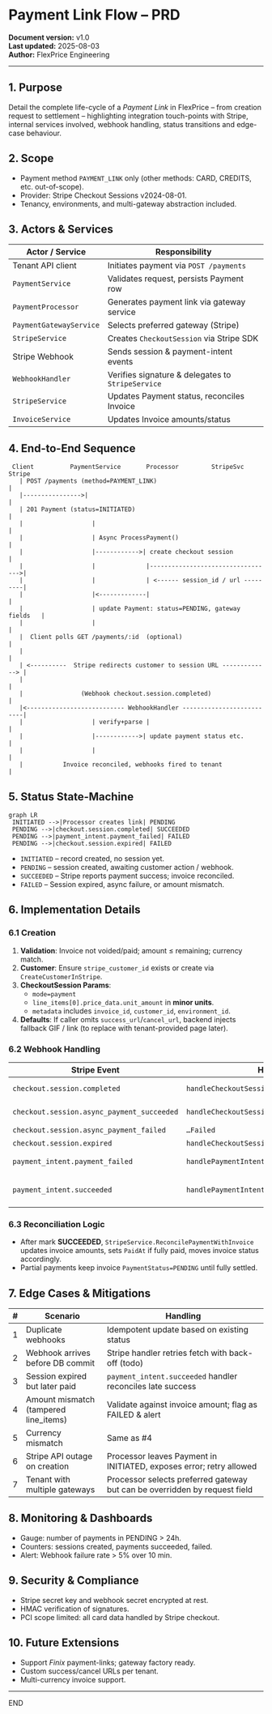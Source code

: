 # Payment Link Flow – PRD

**Document version:** v1.0  
**Last updated:** 2025-08-03  
**Author:** FlexPrice Engineering

---

## 1. Purpose
Detail the complete life-cycle of a *Payment Link* in FlexPrice – from creation request to settlement – highlighting integration touch-points with Stripe, internal services involved, webhook handling, status transitions and edge-case behaviour.

## 2. Scope
* Payment method `PAYMENT_LINK` only (other methods: CARD, CREDITS, etc. out-of-scope).  
* Provider: Stripe Checkout Sessions v2024-08-01.  
* Tenancy, environments, and multi-gateway abstraction included.

## 3. Actors & Services
| Actor / Service | Responsibility |
|-----------------|----------------|
| Tenant API client | Initiates payment via `POST /payments` |
| `PaymentService` | Validates request, persists Payment row |
| `PaymentProcessor` | Generates payment link via gateway service |
| `PaymentGatewayService` | Selects preferred gateway (Stripe) |
| `StripeService` | Creates `CheckoutSession` via Stripe SDK |
| Stripe Webhook | Sends session & payment-intent events |
| `WebhookHandler` | Verifies signature & delegates to `StripeService` |
| `StripeService` | Updates Payment status, reconciles Invoice |
| `InvoiceService` | Updates Invoice amounts/status |

## 4. End-to-End Sequence
```
 Client          PaymentService       Processor         StripeSvc        Stripe
   | POST /payments (method=PAYMENT_LINK)                                  |
   |---------------->|                                                    |
   | 201 Payment (status=INITIATED)                                        |
   |                   |                                                  |
   |                   | Async ProcessPayment()                            |
   |                   |------------>| create checkout session            |
   |                   |              |---------------------------------->|
   |                   |              | <------ session_id / url ---------|
   |                   |<-------------|                                   |
   |                   | update Payment: status=PENDING, gateway fields   |
   |                   |                                                  |
   |  Client polls GET /payments/:id  (optional)                           |
   |                                                                      |
   | <----------  Stripe redirects customer to session URL -------------> |
   |                                                                      |
   |                (Webhook checkout.session.completed)                  |
   |<--------------------------- WebhookHandler --------------------------|
   |                   | verify+parse |                                   |
   |                   |------------>| update payment status etc.         |
   |                   |                                                  |
   |           Invoice reconciled, webhooks fired to tenant               |
```

## 5. Status State-Machine
```mermaid
graph LR
 INITIATED -->|Processor creates link| PENDING
 PENDING -->|checkout.session.completed| SUCCEEDED
 PENDING -->|payment_intent.payment_failed| FAILED
 PENDING -->|checkout.session.expired| FAILED
```

* `INITIATED` – record created, no session yet.
* `PENDING` – session created, awaiting customer action / webhook.
* `SUCCEEDED` – Stripe reports payment success; invoice reconciled.
* `FAILED` – Session expired, async failure, or amount mismatch.

## 6. Implementation Details
### 6.1 Creation
1. **Validation**: Invoice not voided/paid; amount ≤ remaining; currency match.
2. **Customer**: Ensure `stripe_customer_id` exists or create via `CreateCustomerInStripe`.
3. **CheckoutSession Params**:
   * `mode=payment`
   * `line_items[0].price_data.unit_amount` in **minor units**.
   * `metadata` includes `invoice_id`, `customer_id`, `environment_id`.
4. **Defaults**: If caller omits `success_url`/`cancel_url`, backend injects fallback GIF / link (to replace with tenant-provided page later).

### 6.2 Webhook Handling
| Stripe Event | Handler | Payment Transition | Notes |
|--------------|---------|--------------------|-------|
| `checkout.session.completed` | `handleCheckoutSessionCompleted` | PENDING → SUCCEEDED | Retrieves Payment by `session_id` |
| `checkout.session.async_payment_succeeded` | `handleCheckoutSessionAsyncPaymentSucceeded` | PENDING → SUCCEEDED | Async methods (e.g., ACH) |
| `checkout.session.async_payment_failed` | `…Failed` | PENDING → FAILED |
| `checkout.session.expired` | `handleCheckoutSessionExpired` | PENDING → FAILED |
| `payment_intent.payment_failed` | `handlePaymentIntentPaymentFailed` | PROCESSING/PENDING → FAILED | Fallback safety |
| `payment_intent.succeeded` | `handlePaymentIntentSucceeded` | PROCESSING → SUCCEEDED | Edge when session.completed missed |

### 6.3 Reconciliation Logic
* After mark **SUCCEEDED**, `StripeService.ReconcilePaymentWithInvoice` updates invoice amounts, sets `PaidAt` if fully paid, moves invoice status accordingly.
* Partial payments keep invoice `PaymentStatus=PENDING` until fully settled.

## 7. Edge Cases & Mitigations
| # | Scenario | Handling |
|---|----------|----------|
| 1 | Duplicate webhooks | Idempotent update based on existing status |
| 2 | Webhook arrives before DB commit | Stripe handler retries fetch with back-off (todo) |
| 3 | Session expired but later paid | `payment_intent.succeeded` handler reconciles late success |
| 4 | Amount mismatch (tampered line_items) | Validate against invoice amount; flag as FAILED & alert |
| 5 | Currency mismatch | Same as #4 |
| 6 | Stripe API outage on creation | Processor leaves Payment in INITIATED, exposes error; retry allowed |
| 7 | Tenant with multiple gateways | Processor selects preferred gateway but can be overridden by request field |

## 8. Monitoring & Dashboards
* Gauge: number of payments in PENDING > 24h.
* Counters: sessions created, payments succeeded, failed.
* Alert: Webhook failure rate > 5% over 10 min.

## 9. Security & Compliance
* Stripe secret key and webhook secret encrypted at rest.
* HMAC verification of signatures.
* PCI scope limited: all card data handled by Stripe checkout.

## 10. Future Extensions
* Support *Finix* payment-links; gateway factory ready.
* Custom success/cancel URLs per tenant.
* Multi-currency invoice support.

---
END
